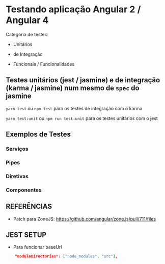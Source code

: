 # Testando aplicação Angular 2 / Angular 4


Categoria de testes:

- Unitários

- de Integração

- Funcionais / Funcionalidades


## Testes unitários (jest / jasmine) e de integração (karma / jasmine) num mesmo de `spec` do jasmine

`yarn test` ou `npm test` para os testes de integração com o karma

`yarn test:unit` ou `npm run test:unit` para os testes unitários com o jest


## Exemplos de Testes

### Serviços

### Pipes

### Diretivas

### Componentes


## REFERÊNCIAS

- Patch para ZoneJS: https://github.com/angular/zone.js/pull/711/files

## JEST SETUP

- Para funcionar baseUrl

```json
    "moduleDirectories": ["node_modules", "src"],
```
